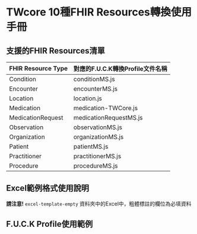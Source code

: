 # TWcore 10種FHIR Resources轉換使用手冊

## 支援的FHIR Resources清單
| **FHIR Resource Type** | **對應的F.U.C.K轉換Profile文件名稱** |
|------------------------|-------------------------------------------|
| Condition              | conditionMS.js                            |
| Encounter              | encounterMS.js                            |
| Location               | location.js                               |
| Medication             | medication-TWCore.js                      |
| MedicationRequest      | medicationRequestMS.js                    |
| Observation            | observationMS.js                          |
| Organization           | organizationMS.js                         |
| Patient                | patientMS.js                              |
| Practitioner           | practitionerMS.js                         |
| Procedure              | procedureMS.js                            |

## Excel範例格式使用說明

**請注意!** `excel-template-empty` 資料夾中的Excel中，粗體標註的欄位為必填資料

## F.U.C.K Profile使用範例